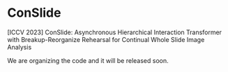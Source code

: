 # ConSlide
[ICCV 2023] ConSlide: Asynchronous Hierarchical Interaction Transformer with Breakup-Reorganize Rehearsal for Continual Whole Slide Image Analysis

We are organizing the code and it will be released soon.
